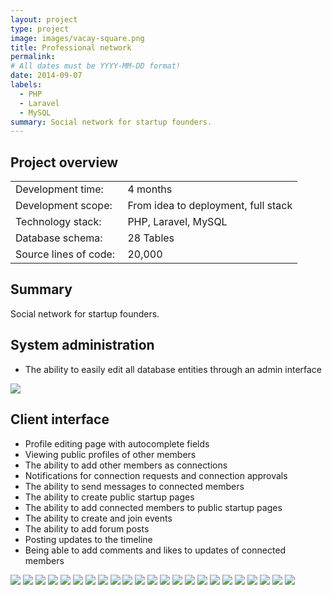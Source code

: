 ```yaml
---
layout: project
type: project
image: images/vacay-square.png
title: Professional network
permalink: 
# All dates must be YYYY-MM-DD format!
date: 2014-09-07
labels:
  - PHP
  - Laravel
  - MySQL
summary: Social network for startup founders.
---
```


## Project overview

<table>
  <tr>
    <td>Development time:&nbsp;</td>
    <td>4 months</td>
  </tr>
  <tr>
    <td>Development scope:&nbsp;</td>
    <td>From idea to deployment, full stack</td>
  </tr>
  <tr>
    <td>Technology stack:&nbsp;</td>
    <td>PHP, Laravel, MySQL</td>
  </tr>
  <tr>
    <td>Database schema:&nbsp;</td>
    <td>28 Tables</td>
  </tr>
  <tr>
    <td>Source lines of code:&nbsp;</td>
    <td>20,000</td>
  </tr>
</table>

## Summary

Social network for startup founders.

## System administration

- The ability to easily edit all database entities through an admin interface

<div class="ui small rounded images">
  <a href="../images/pn_01.png" target="_blank"><img class="ui image" src="../images/pn_01.png"></a>
</div>

## Client interface

- Profile editing page with autocomplete fields
- Viewing public profiles of other members
- The ability to add other members as connections
- Notifications for connection requests and connection approvals
- The ability to send messages to connected members
- The ability to create public startup pages
- The ability to add connected members to public startup pages
- The ability to create and join events
- The ability to add forum posts
- Posting updates to the timeline
- Being able to add comments and likes to updates of connected members

<div class="ui small rounded images">
  <a href="../images/pn_01.png" target="_blank"><img class="ui image" src="../images/pn_01.png"></a>
  <a href="../images/pn_02.png" target="_blank"><img class="ui image" src="../images/pn_02.png"></a>
  <a href="../images/pn_03.png" target="_blank"><img class="ui image" src="../images/pn_03.png"></a>
  <a href="../images/pn_04.png" target="_blank"><img class="ui image" src="../images/pn_04.png"></a>
  <a href="../images/pn_05a.png" target="_blank"><img class="ui image" src="../images/pn_05a.png"></a>
  <a href="../images/pn_05b.png" target="_blank"><img class="ui image" src="../images/pn_05b.png"></a>
  <a href="../images/pn_05c.png" target="_blank"><img class="ui image" src="../images/pn_05c.png"></a>
  <a href="../images/pn_05d.png" target="_blank"><img class="ui image" src="../images/pn_05d.png"></a>
  <a href="../images/pn_05e.png" target="_blank"><img class="ui image" src="../images/pn_05e.png"></a>
  <a href="../images/pn_05f.png" target="_blank"><img class="ui image" src="../images/pn_05f.png"></a>
  <a href="../images/pn_06.png" target="_blank"><img class="ui image" src="../images/pn_06.png"></a>
  <a href="../images/pn_07.png" target="_blank"><img class="ui image" src="../images/pn_07.png"></a>
  <a href="../images/pn_08.png" target="_blank"><img class="ui image" src="../images/pn_08.png"></a>
  <a href="../images/pn_09.png" target="_blank"><img class="ui image" src="../images/pn_09.png"></a>
  <a href="../images/pn_10.png" target="_blank"><img class="ui image" src="../images/pn_10.png"></a>
  <a href="../images/pn_11.png" target="_blank"><img class="ui image" src="../images/pn_11.png"></a>
  <a href="../images/pn_12.png" target="_blank"><img class="ui image" src="../images/pn_12.png"></a>
  <a href="../images/pn_13.png" target="_blank"><img class="ui image" src="../images/pn_13.png"></a>
  <a href="../images/pn_14.png" target="_blank"><img class="ui image" src="../images/pn_14.png"></a>
  <a href="../images/pn_15.png" target="_blank"><img class="ui image" src="../images/pn_15.png"></a>
  <a href="../images/pn_16.png" target="_blank"><img class="ui image" src="../images/pn_16.png"></a>
  <a href="../images/pn_17.png" target="_blank"><img class="ui image" src="../images/pn_17.png"></a>
  <a href="../images/pn_18.png" target="_blank"><img class="ui image" src="../images/pn_18.png"></a>
</div>
